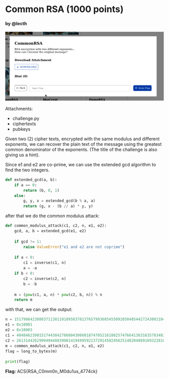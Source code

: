 # Common RSA (1000 points)
#### by @lecth

![Alt text](./_images/image.png)

Attachments:
- challenge.py
- ciphertexts
- pubkeys

Given two (2) cipher texts, encrypted with the same modulus and different exponents, we can recover the plain text of the message using the greatest common denominator of the exponents. (The title of the challenge is also giving us a hint).

Since e1 and e2 are co-prime, we can use the extended gcd algorithm to find the two integers.

```python
def extended_gcd(a, b):
    if a == 0:
        return (b, 0, 1)
    else:
        g, y, x = extended_gcd(b % a, a)
        return (g, x - (b // a) * y, y)
```

after that we do the common modulus attack:

```python
def common_modulus_attack(c1, c2, n, e1, e2):
    gcd, a, b = extended_gcd(e1, e2)

    if gcd != 1:
        raise ValueError("e1 and e2 are not coprime")

    if a < 0:
        c1 = inverse(c1, n)
        a = -a
    if b < 0:
        c2 = inverse(c2, n)
        b = -b

    m = (pow(c1, a, n) * pow(c2, b, n)) % n
    return m
```

with that, we can get the output:

```python
n = 151798642388037113811018958378137657993685455092850485442724380210449494948562438065241908373291003685092926779637963083491947591391619159652536147585036478723106569585124608391555798600577254245525732726133681780079153907891780299613770958387636919554574630254513742339024791779116952012938914178224296934261
e1 = 0x10001
e2 = 0x10003
c1 = 40484623901517443842786804306601874705216188257476641363163578348313167667314310386439419244904208320474107578625891334229529224715453792063593337575199350360650393467907278647049603351554639747016586375696746048862463118801429553166415564259339791238174259896483216977551264690637064291502469764455467816589
c2 = 26131442629994944883900141949959213729145024562514820488916932281022059266942054301226880998947378728223904070577555789927258181532633960472403688927536854859678562682055711090184399417354439263000793722252217506219821660195382053062963329694305123441806357529072885559760741511331691023685888498101475282910
m = common_modulus_attack(c1, c2, n, e1, e2)
flag = long_to_bytes(m)

print(flag)
```

**Flag:** ACS{RSA_C0mm0n_M0du1us_4774ck}